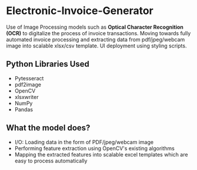 # Electronic-Invoice-Generator
Use of Image Processing models such as **Optical Character Recognition (OCR)** to digitalize the process of invoice transactions. Moving towards fully automated invoice processing and extracting data from pdf/jpeg/webcam image into scalable xlsx/csv template. UI deployment using styling scripts.

## Python Libraries Used
* Pytesseract
* pdf2image
* OpenCV
* xlsxwriter
* NumPy
* Pandas

## What the model does?
* I/O: Loading data in the form of PDF/jpeg/webcam image 
* Performing feature extraction using OpenCV's existing algorithms
* Mapping the extracted features into scalable excel templates which are easy to process automatically
